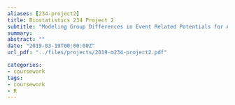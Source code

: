 ```yaml
---
aliases: [234-project2]
title: Biostatistics 234 Project 2
subtitle: "Modeling Group Differences in Event Related Potentials for Adolescents with and without ADHD"
summary: 
abstract: ""
date: "2019-03-19T00:00:00Z"
url_pdf: "../files/projects/2019-m234-project2.pdf"

categories:
- coursework
tags:
- coursework
- R
---
```


